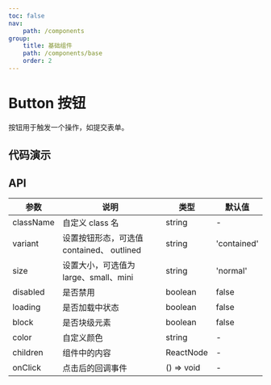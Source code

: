 ```yaml
---
toc: false
nav:
    path: /components
group:
    title: 基础组件
    path: /components/base
    order: 2
---
```


# Button 按钮

按钮用于触发一个操作，如提交表单。

## 代码演示

<code src="./demo/index.tsx"></code>

## API

| 参数      | 说明                                      | 类型       | 默认值      |
| --------- | ----------------------------------------- | ---------- | ----------- |
| className | 自定义 class 名                           | string     | -           |
| variant   | 设置按钮形态，可选值 contained、 outlined | string     | 'contained' |
| size      | 设置大小，可选值为 large、small、mini     | string     | 'normal'    |
| disabled  | 是否禁用                                  | boolean    | false       |
| loading   | 是否加载中状态                            | boolean    | false       |
| block     | 是否块级元素                              | boolean    | false       |
| color     | 自定义颜色                                | string     | -           |
| children  | 组件中的内容                              | ReactNode  | -           |
| onClick   | 点击后的回调事件                          | () => void | -           |
